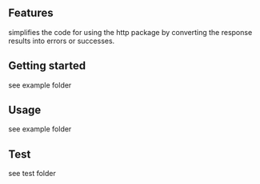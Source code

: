 ## Features

simplifies the code for using the http package by converting the response results into errors or successes.

## Getting started

see example folder

## Usage

see example folder

## Test

see test folder
